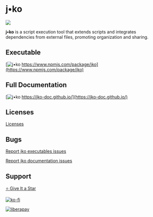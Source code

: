 # j•ko

![](https://jko-doc.github.io/img/jko.png)

**j•ko** is a script execution tool that extends scripts and integrates dependencies from external files, promoting organization and sharing.

## Executable

[![j•ko](https://jko-doc.github.io/img/favicon.ico) https://www.npmjs.com/package/jko](https://www.npmjs.com/package/jko)

## Full Documentation

[![j•ko](https://jko-doc.github.io/img/favicon.ico) https://jko-doc.github.io/](https://jko-doc.github.io/)

## Licenses

[Licenses](https://jko-doc.github.io/info/#licenses)

## Bugs

[Report jko executables issues](https://github.com/gmullerb/jko/issues)

[Report jko documentation issues](https://github.com/gmullerb/jko-doc/issues)

## Support

[⭐ Give It a Star](https://github.com/gmullerb/jko)

[![ko-fi](https://ko-fi.com/img/githubbutton_sm.svg)](https://ko-fi.com/H2H21DLF1T)

[![liberapay](https://liberapay.com/assets/widgets/donate.svg)](https://liberapay.com/gmullerb/donate)
